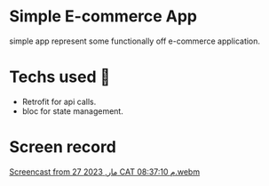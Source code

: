 # Simple E-commerce App

simple app represent some functionally off e-commerce application.



# Techs used 📌

 - Retrofit for api calls.
 - bloc for state management.

# Screen record

[Screencast from 27 مار, 2023 CAT 08:37:10 م.webm](https://user-images.githubusercontent.com/120308888/228048358-f9c25ef4-90e6-4724-b0ee-2876e94de345.webm)
